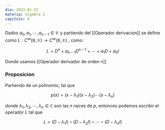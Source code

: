 ```yaml
---
dia: 2023-01-22
materia: algebra 2
capitulo: 6
---
```

Dados $a_0, a_1, \cdots, a_{n-1} \in \mathbb{K}$ y partiendo del [[Operador derivacion]] se define como $L: C^\infty(\mathbb{R}, \mathbb{K}) \to C^\infty(\mathbb{R}, \mathbb{K})$ , como:

$$ L = D^n + a_{n-1} D^{n-1} + \cdots + a_1 D + a_0 I$$

Donde usamos [[Operador derivador de orden n]]

### Proposicion
Partiendo de un polinomio, tal que

$$ p(x) = (x-\lambda_1)(x-\lambda_2)\cdots(x-\lambda_n) $$

donde $\lambda_1, \lambda_2, \cdots, \lambda_n \in \mathbb{C}$ son las $n$ raices de $p$, entonces podemos escribir el operador $L$ tal que 

$$ L = (D-\lambda_1 I) \circ (D-\lambda_2 I) \circ \cdots \circ (D-\lambda_n I)$$